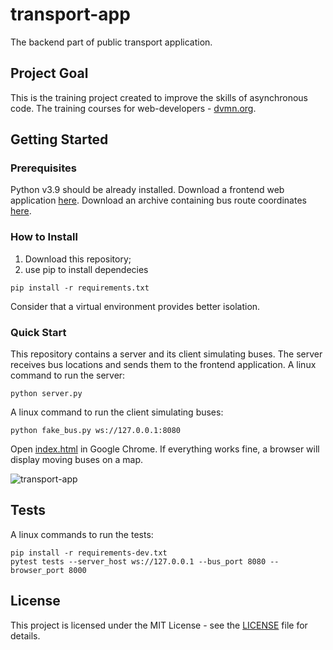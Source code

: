 # transport-app
The backend part of public transport application.

## Project Goal
This is the training project created to improve the skills of asynchronous code.
The training courses for web-developers - [dvmn.org](https://dvmn.org/).

## Getting Started
### Prerequisites
Python v3.9 should be already installed. 
Download a frontend web application [here](https://github.com/devmanorg/buses-on-the-map).
Download an archive containing bus route coordinates [here](https://dvmn.org/filer/canonical/1569857033/341/).

### How to Install
1. Download this repository;
2. use pip to install dependecies
```shell
pip install -r requirements.txt
```
Consider that a virtual environment provides better isolation.

### Quick Start
This repository contains a server and its client simulating buses. 
The server receives bus locations and sends them to the frontend application.
A linux command to run the server:
```shell
python server.py
```
A linux command to run the client simulating buses:
```shell
python fake_bus.py ws://127.0.0.1:8080
```
Open [index.html](https://github.com/devmanorg/buses-on-the-map/blob/master/index.html) 
in Google Chrome.
If everything works fine, a browser will display moving buses on a map.

![transport-app](presentation.gif)

## Tests
A linux commands to run the tests:
```shell
pip install -r requirements-dev.txt
pytest tests --server_host ws://127.0.0.1 --bus_port 8080 --browser_port 8000
```

## License

This project is licensed under the MIT License - see the [LICENSE](LICENSE) file for details.
